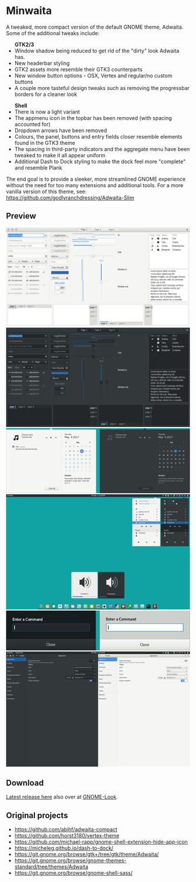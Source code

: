 # Minwaita
A tweaked, more compact version of the default GNOME theme, Adwaita. Some of the additional tweaks include: 

<ul>
<b>GTK2/3</b>
<li>Window shadow being reduced to get rid of the "dirty" look Adwaita has.</li>
<li>New headerbar styling</li>
<li>GTK2 assets more resemble their GTK3 counterparts</li>
<li>New window button options - OSX, Vertex and regular/no custom buttons</li>
<li>A couple more tasteful design tweaks such as removing the progressbar borders for a cleaner look</li>
</ul>

<ul>
<b>Shell</b>
<li>There is now a light variant</li>
<li>The appmenu icon in the topbar has been removed (with spacing accounted for)</li>
<li>Dropdown arrows have been removed</li>
<li>Colours, the panel, buttons and entry fields closer resemble elements found in the GTK3 theme</li>
<li>The spacing in third-party indicators and the aggregate menu have been tweaked to make it all appear uniform</li>
<li>Additional Dash to Dock styling to make the dock feel more "complete" and resemble Plank</li>
</ul>

The end goal is to provide a sleeker, more streamlined GNOME experience without the need for too many extensions and additional tools. For a more vanilla version of this theme, see:
https://github.com/godlyranchdressing/Adwaita-Slim

## Preview
![Image One](preview-1.png)
![Image Two](preview-2.png)
![Image Three](preview-3.png)
![Image Four](preview-4.png)
![Image Five](preview-5.png)
![Image Six](preview-6.png)

## Download
[Latest release here](Minwaita-Latest.tar.gz) also over at [GNOME-Look](https://www.gnome-look.org/p/1174686/).

## Original projects
- https://github.com/abihf/adwaita-compact
- https://github.com/horst3180/vertex-theme
- https://github.com/michael-rapp/gnome-shell-extension-hide-app-icon
- https://micheleg.github.io/dash-to-dock/
- https://git.gnome.org/browse/gtk+/tree/gtk/theme/Adwaita/
- https://git.gnome.org/browse/gnome-themes-standard/tree/themes/Adwaita
- https://git.gnome.org/browse/gnome-shell-sass/
